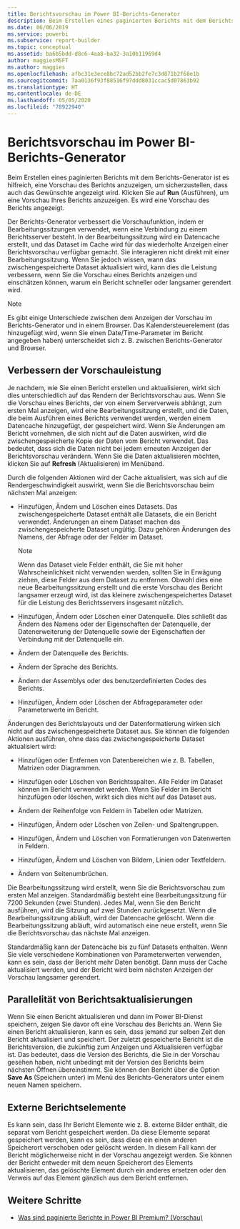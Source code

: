 ```yaml
---
title: Berichtsvorschau im Power BI-Berichts-Generator
description: Beim Erstellen eines paginierten Berichts mit dem Berichts-Generator ist es hilfreich, eine Vorschau des Berichts anzuzeigen, um sicherzustellen, dass auch das Gewünschte angezeigt wird.
ms.date: 06/06/2019
ms.service: powerbi
ms.subservice: report-builder
ms.topic: conceptual
ms.assetid: ba6b5bdd-d8c6-4aa8-ba32-3a10b11969d4
author: maggiesMSFT
ms.author: maggies
ms.openlocfilehash: afbc31e3ece8bc72ad52bb2fe7c3d871b2f68e1b
ms.sourcegitcommit: 7aa0136f93f88516f97ddd8031ccac5d07863b92
ms.translationtype: HT
ms.contentlocale: de-DE
ms.lasthandoff: 05/05/2020
ms.locfileid: "78922940"
---
```

# <a name="previewing-reports-in-power-bi-report-builder"></a>Berichtsvorschau im Power BI-Berichts-Generator
  Beim Erstellen eines paginierten Berichts mit dem Berichts-Generator ist es hilfreich, eine Vorschau des Berichts anzuzeigen, um sicherzustellen, dass auch das Gewünschte angezeigt wird. Klicken Sie auf **Run** (Ausführen), um eine Vorschau Ihres Berichts anzuzeigen. Es wird eine Vorschau des Berichts angezeigt.  
  
 Der Berichts-Generator verbessert die Vorschaufunktion, indem er Bearbeitungssitzungen verwendet, wenn eine Verbindung zu einem Berichtsserver besteht. In der Bearbeitungssitzung wird ein Datencache erstellt, und das Dataset im Cache wird für das wiederholte Anzeigen einer Berichtsvorschau verfügbar gemacht. Sie interagieren nicht direkt mit einer Bearbeitungssitzung. Wenn Sie jedoch wissen, wann das zwischengespeicherte Dataset aktualisiert wird, kann dies die Leistung verbessern, wenn Sie die Vorschau eines Berichts anzeigen und einschätzen können, warum ein Bericht schneller oder langsamer gerendert wird.  

  
> [!NOTE]  
> Es gibt einige Unterschiede zwischen dem Anzeigen der Vorschau im Berichts-Generator und in einem Browser. Das Kalendersteuerelement (das hinzugefügt wird, wenn Sie einen Date/Time-Parameter im Bericht angegeben haben) unterscheidet sich z. B. zwischen Berichts-Generator und Browser. 
  
## <a name="improving-preview-performance"></a>Verbessern der Vorschauleistung  
 Je nachdem, wie Sie einen Bericht erstellen und aktualisieren, wirkt sich dies unterschiedlich auf das Rendern der Berichtsvorschau aus. Wenn Sie die Vorschau eines Berichts, der von einem Serververweis abhängt, zum ersten Mal anzeigen, wird eine Bearbeitungssitzung erstellt, und die Daten, die beim Ausführen eines Berichts verwendet werden, werden einem Datencache hinzugefügt, der gespeichert wird. Wenn Sie Änderungen am Bericht vornehmen, die sich nicht auf die Daten auswirken, wird die zwischengespeicherte Kopie der Daten vom Bericht verwendet. Das bedeutet, dass sich die Daten nicht bei jedem erneuten Anzeigen der Berichtsvorschau verändern. Wenn Sie die Daten aktualisieren möchten, klicken Sie auf **Refresh** (Aktualisieren) im Menüband.  
  
 Durch die folgenden Aktionen wird der Cache aktualisiert, was sich auf die Rendergeschwindigkeit auswirkt, wenn Sie die Berichtsvorschau beim nächsten Mal anzeigen:  
  
-   Hinzufügen, Ändern und Löschen eines Datasets. Das zwischengespeicherte Dataset enthält alle Datasets, die ein Bericht verwendet. Änderungen an einem Dataset machen das zwischengespeicherte Dataset ungültig. Dazu gehören Änderungen des Namens, der Abfrage oder der Felder im Dataset.  
  
    > [!NOTE]  
    >  Wenn das Dataset viele Felder enthält, die Sie mit hoher Wahrscheinlichkeit nicht verwenden werden, sollten Sie in Erwägung ziehen, diese Felder aus dem Dataset zu entfernen. Obwohl dies eine neue Bearbeitungssitzung erstellt und die erste Vorschau des Bericht langsamer erzeugt wird, ist das kleinere zwischengespeichertes Dataset für die Leistung des Berichtsservers insgesamt nützlich.  
  
-   Hinzufügen, Ändern oder Löschen einer Datenquelle. Dies schließt das Ändern des Namens oder der Eigenschaften der Datenquelle, der Datenerweiterung der Datenquelle sowie der Eigenschaften der Verbindung mit der Datenquelle ein.  
  
-   Ändern der Datenquelle des Berichts.  
  
-   Ändern der Sprache des Berichts.  
  
-   Ändern der Assemblys oder des benutzerdefinierten Codes des Berichts.  
  
-   Hinzufügen, Ändern oder Löschen der Abfrageparameter oder Parameterwerte im Bericht.  
  
 Änderungen des Berichtslayouts und der Datenformatierung wirken sich nicht auf das zwischengespeicherte Dataset aus. Sie können die folgenden Aktionen ausführen, ohne dass das zwischengespeicherte Dataset aktualisiert wird:  
  
-   Hinzufügen oder Entfernen von Datenbereichen wie z. B. Tabellen, Matrizen oder Diagrammen.  
  
-   Hinzufügen oder Löschen von Berichtsspalten. Alle Felder im Dataset können im Bericht verwendet werden. Wenn Sie Felder im Bericht hinzufügen oder löschen, wirkt sich dies nicht auf das Dataset aus.  
  
-   Ändern der Reihenfolge von Feldern in Tabellen oder Matrizen.  
  
-   Hinzufügen, Ändern oder Löschen von Zeilen- und Spaltengruppen.  
  
-   Hinzufügen, Ändern und Löschen von Formatierungen von Datenwerten in Feldern.  
  
-   Hinzufügen, Ändern und Löschen von Bildern, Linien oder Textfeldern.  
  
-   Ändern von Seitenumbrüchen.  
  
Die Bearbeitungssitzung wird erstellt, wenn Sie die Berichtsvorschau zum ersten Mal anzeigen. Standardmäßig besteht eine Bearbeitungssitzung für 7200 Sekunden (zwei Stunden). Jedes Mal, wenn Sie den Bericht ausführen, wird die Sitzung auf zwei Stunden zurückgesetzt. Wenn die Bearbeitungssitzung abläuft, wird der Datencache gelöscht. Wenn die Bearbeitungssitzung abläuft, wird automatisch eine neue erstellt, wenn Sie die Berichtsvorschau das nächste Mal anzeigen.
  
Standardmäßig kann der Datencache bis zu fünf Datasets enthalten. Wenn Sie viele verschiedene Kombinationen von Parameterwerten verwenden, kann es sein, dass der Bericht mehr Daten benötigt. Dann muss der Cache aktualisiert werden, und der Bericht wird beim nächsten Anzeigen der Vorschau langsamer gerendert. 
  
## <a name="concurrency-of-report-updates"></a>Parallelität von Berichtsaktualisierungen  
Wenn Sie einen Bericht aktualisieren und dann im Power BI-Dienst speichern, zeigen Sie davor oft eine Vorschau des Berichts an. Wenn Sie einen Bericht aktualisieren, kann es sein, dass jemand zur selben Zeit den Bericht aktualisiert und speichert. Der zuletzt gespeicherte Bericht ist die Berichtsversion, die zukünftig zum Anzeigen und Aktualisieren verfügbar ist. Das bedeutet, dass die Version des Berichts, die Sie in der Vorschau gesehen haben, nicht unbedingt mit der Version des Berichts beim nächsten Öffnen übereinstimmt. Sie können den Bericht über die Option **Save As** (Speichern unter) im Menü des Berichts-Generators unter einem neuen Namen speichern.  
  
## <a name="external-report-items"></a>Externe Berichtselemente  
 Es kann sein, dass Ihr Bericht Elemente wie z. B. externe Bilder enthält, die separat vom Bericht gespeichert werden. Da diese Elemente separat gespeichert werden, kann es sein, dass diese ein einen anderen Speicherort verschoben oder gelöscht werden. In diesem Fall kann der Bericht möglicherweise nicht in der Vorschau angezeigt werden. Sie können der Bericht entweder mit dem neuen Speicherort des Elements aktualisieren, das gelöschte Element durch ein anderes ersetzen oder den Verweis auf das Element gänzlich aus dem Bericht entfernen.  
  
## <a name="next-steps"></a>Weitere Schritte

- [Was sind paginierte Berichte in Power BI Premium? (Vorschau)](paginated-reports-report-builder-power-bi.md)
  
